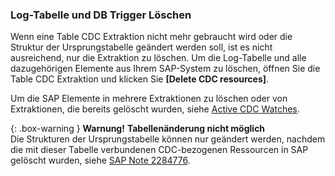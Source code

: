 
### Log-Tabelle und DB Trigger Löschen

Wenn eine Table CDC Extraktion nicht mehr gebraucht wird oder die Struktur der Ursprungstabelle geändert werden soll, ist es nicht ausreichend, nur die Extraktion zu löschen.
Um die Log-Tabelle und alle dazugehörigen Elemente aus Ihrem SAP-System zu löschen, öffnen Sie die Table CDC Extraktion und klicken Sie **[Delete CDC resources]**.

Um die SAP Elemente in mehrere Extraktionen zu löschen oder von Extraktionen, die bereits gelöscht wurden, siehe [Active CDC Watches](./active-cdc-watches).

{: .box-warning } 
**Warnung!** **Tabellenänderung nicht möglich**<br> Die Strukturen der Ursprungstabelle können nur geändert werden, nachdem die mit dieser Tabelle verbundenen CDC-bezogenen Ressourcen in SAP gelöscht wurden, siehe [SAP Note 2284776](https://launchpad.support.sap.com/#/notes/2284776).


